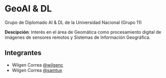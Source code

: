 # GeoAI & DL

Grupo de Diplomado AI &amp; DL de la Universidad Nacional (Grupo 11)

**Descipción**: Interés en el área de Geomática como procesamiento digital de imágenes de sensores remotos y Sistemas de Información Geográfica.


## Integrantes

* Wilgen Correa [@wilgenc](https://github.com/wilgenc)
* Wilgen Correa [@samtux](https://github.com/samtux)
